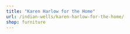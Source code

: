 ```yaml
---
title: "Karen Harlow for the Home"
url: /indian-wells/karen-harlow-for-the-home/
shop: furniture
---
```

